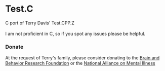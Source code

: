 # Test.C
C port of Terry Davis' Test.CPP.Z <br> <br>
I am not proficient in C, so if you spot any issues please be helpful.

### Donate
At the request of Terry's family, please consider donating to the [Brain and Behavior Research Foundation](https://bbrfoundation.org/) or the [National Alliance on Mental Illness](https://www.nami.org/)
